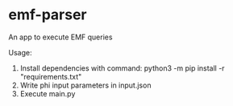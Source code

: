 # emf-parser
An app to execute EMF queries

Usage:
1. Install dependencies with command: python3 -m pip install -r "requirements.txt"
2. Write phi input parameters in input.json
3. Execute main.py
